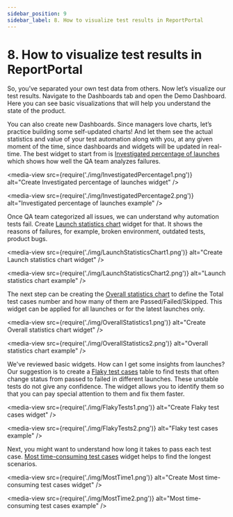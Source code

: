 ```yaml
---
sidebar_position: 9
sidebar_label: 8. How to visualize test results in ReportPortal
---
```


# 8. How to visualize test results in ReportPortal

So, you’ve separated your own test data from others. Now let’s visualize our test results. Navigate to the Dashboards tab and open the Demo Dashboard. Here you can see basic visualizations that will help you understand the state of the product.

You can also create new Dashboards. Since managers love charts, let’s practice building some self-updated charts! And let them see the actual statistics and value of your test automation along with you, at any given moment of the time, since dashboards and widgets will be updated in real-time.
The best widget to start from is [Investigated percentage of launches](/dashboards-and-widgets/InvestigatedPercentageOfLaunches) which shows how well the QA team analyzes failures.

<media-view src={require('./img/InvestigatedPercentage1.png')} alt="Create Investigated percentage of launches widget" />

<media-view src={require('./img/InvestigatedPercentage2.png')} alt="Investigated percentage of launches example" />

Once QA team categorized all issues, we can understand why automation tests fail. Create [Launch statistics chart](/dashboards-and-widgets/LaunchStatisticsChart) widget for that. It shows the reasons of failures, for example, broken environment, outdated tests, product bugs.

<media-view src={require('./img/LaunchStatisticsChart1.png')} alt="Create Launch statistics chart widget" />

<media-view src={require('./img/LaunchStatisticsChart2.png')} alt="Launch statistics chart example" />

The next step can be creating the [Overall statistics chart](/dashboards-and-widgets/OverallStatistics) to define the Total test cases number and how many of them are Passed/Failed/Skipped. This widget can be applied for all launches or for the latest launches only.

<media-view src={require('./img/OverallStatistics1.png')} alt="Create Overall statistics chart widget" />

<media-view src={require('./img/OverallStatistics2.png')} alt="Overall statistics chart example" />

We've reviewed basic widgets. How can I get some insights from launches? Our suggestion is to create a [Flaky test cases](/dashboards-and-widgets/FlakyTestCasesTableTop20) table to find tests that often change status from passed to failed in different launches. These unstable tests do not give any confidence. The widget allows you to identify them so that you can pay special attention to them and fix them faster.

<media-view src={require('./img/FlakyTests1.png')} alt="Create Flaky test cases widget" />

<media-view src={require('./img/FlakyTests2.png')} alt="Flaky test cases example" />

Next, you might want to understand how long it takes to pass each test case. [Most time-consuming test cases](/dashboards-and-widgets/MostTimeConsumingTestCasesWidgetTop20) widget helps to find the longest scenarios.

<media-view src={require('./img/MostTime1.png')} alt="Create Most time-consuming test cases widget" />

<media-view src={require('./img/MostTime2.png')} alt="Most time-consuming test cases example" />
